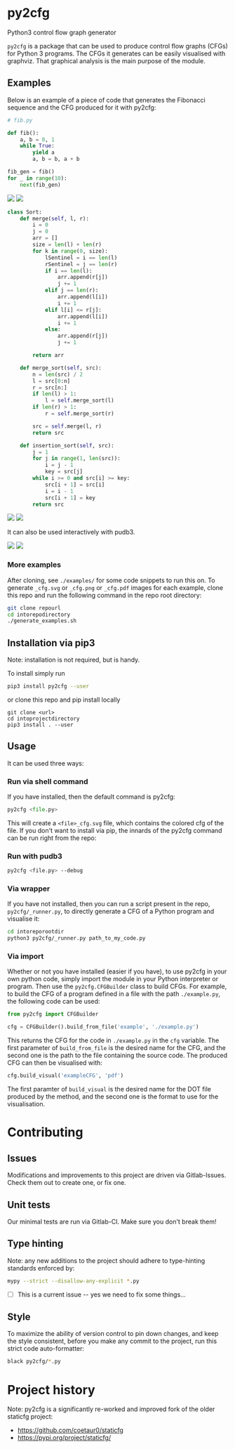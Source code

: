 # py2cfg
Python3 control flow graph generator

`py2cfg` is a package that can be used to produce control flow graphs (CFGs) for Python 3 programs. 
The CFGs it generates can be easily visualised with graphviz.
That graphical analysis is the main purpose of the module.

## Examples
Below is an example of a piece of code that generates the Fibonacci sequence and the CFG produced for it with py2cfg:

```py
# fib.py

def fib():
    a, b = 0, 1
    while True:
        yield a
        a, b = b, a + b

fib_gen = fib()
for _ in range(10):
    next(fib_gen)
```

![](_static/fib_cfg.svg)
![](docs/source/_static/fib_cfg.svg)

```py
class Sort:
    def merge(self, l, r):
        i = 0
        j = 0
        arr = []
        size = len(l) + len(r)
        for k in range(0, size):
            lSentinel = i == len(l)
            rSentinel = j == len(r)
            if i == len(l):
                arr.append(r[j])
                j += 1
            elif j == len(r):
                arr.append(l[i])
                i += 1
            elif l[i] <= r[j]:
                arr.append(l[i])
                i += 1
            else:
                arr.append(r[j])
                j += 1

        return arr

    def merge_sort(self, src):
        n = len(src) / 2
        l = src[0:n]
        r = src[n:]
        if len(l) > 1:
            l = self.merge_sort(l)
        if len(r) > 1:
            r = self.merge_sort(r)

        src = self.merge(l, r)
        return src

    def insertion_sort(self, src):
        j = 1
        for j in range(1, len(src)):
            i = j - 1
            key = src[j]
        while i >= 0 and src[i] >= key:
            src[i + 1] = src[i]
            i = i - 1
            src[i + 1] = key
        return src
```

![](_static/speed_sort_cfg.svg)
![](docs/source/_static/speed_sort_cfg.svg)

It can also be used interactively with pudb3.

![](_static/pudb3-py2cfg.gif)
![](docs/source/_static/pudb3-py2cfg.gif)

### More examples
After cloning, see `./examples/` for some code snippets to run this on.
To generate `_cfg.svg` or `_cfg.png` or `_cfg.pdf` images for each example, clone this repo and run the following command in the repo root directory:
```sh
git clone repourl
cd intorepodirectory
./generate_examples.sh
```

## Installation via pip3
Note: installation is not required, but is handy.

To install simply run
```sh
pip3 install py2cfg --user
```

or clone this repo and pip install locally
```
git clone <url>
cd intoprojectdirectory
pip3 install . --user
```

## Usage
It can be used three ways:

### Run via shell command
If you have installed, then the default command is py2cfg:
```py
py2cfg <file.py>
``` 
This will create a `<file>_cfg.svg` file, which contains the colored cfg of the file.
If you don't want to install via pip, the innards of the py2cfg command can be run right from the repo:

### Run with pudb3
```bash
py2cfg <file.py> --debug
```

### Via wrapper
If you have not installed, then you can run a script present in the repo, `py2cfg/_runner.py`, to directly generate a CFG of a Python program and visualise it:
```sh
cd intoreporootdir
python3 py2cfg/_runner.py path_to_my_code.py
```

### Via import
Whether or not you have installed (easier if you have), to use py2cfg in your own python code, simply import the module in your Python interpreter or program.
Then use the `py2cfg.CFGBuilder` class to build CFGs. 
For example, to build the CFG of a program defined in a file with the path `./example.py`, the following code can be used:

```py
from py2cfg import CFGBuilder

cfg = CFGBuilder().build_from_file('example', './example.py')
```

This returns the CFG for the code in `./example.py` in the `cfg` variable. 
The first parameter of `build_from_file` is the desired name for the CFG, and the second one is the path to the file containing the source code.
The produced CFG can then be visualised with:

```py
cfg.build_visual('exampleCFG', 'pdf')
```

The first paramter of `build_visual` is the desired name for the DOT file produced by the method, and the second one is the format to use for the visualisation.


# Contributing

## Issues
Modifications and improvements to this project are driven via Gitlab-Issues.
Check them out to create one, or fix one.

## Unit tests 
Our minimal tests are run via Gitlab-CI. 
Make sure you don't break them!

## Type hinting
Note: any new additions to the project should adhere to type-hinting standards enforced by:
```sh
mypy --strict --disallow-any-explicit *.py
```
* [ ] This is a current issue -- yes we need to fix some things...

## Style
To maximize the ability of version control to pin down changes, and keep the style consistent, before you make any commit to the project, run this strict code auto-formatter:
```sh
black py2cfg/*.py
```

# Project history
Note: py2cfg is a significantly re-worked and improved fork of the older staticfg project:
* https://github.com/coetaur0/staticfg
* https://pypi.org/project/staticfg/

